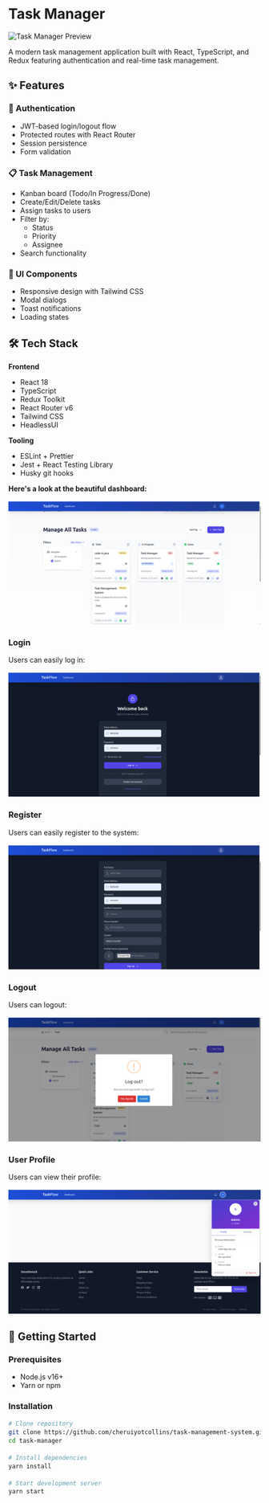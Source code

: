 # Task Manager

![Task Manager Preview](screenshot.png)

A modern task management application built with React, TypeScript, and Redux featuring authentication and real-time task management.

## ✨ Features

### 🔐 Authentication

- JWT-based login/logout flow
- Protected routes with React Router
- Session persistence
- Form validation

### 📋 Task Management

- Kanban board (Todo/In Progress/Done)
- Create/Edit/Delete tasks
- Assign tasks to users
- Filter by:
  - Status
  - Priority
  - Assignee
- Search functionality

### 🎨 UI Components

- Responsive design with Tailwind CSS
- Modal dialogs
- Toast notifications
- Loading states

## 🛠 Tech Stack

**Frontend**

- React 18
- TypeScript
- Redux Toolkit
- React Router v6
- Tailwind CSS
- HeadlessUI

**Tooling**

- ESLint + Prettier
- Jest + React Testing Library
- Husky git hooks

**Here's a look at the beautiful dashboard:**

![Dashboard Overview](images/dashboard.png "Main application dashboard")

### Login

Users can easily log in:

![Login Screen](images/login.png)

### Register

Users can easily register to the system:

![Login Screen](images/register.png)

### Logout

Users can logout:

![Login Screen](images/logout.png)

### User Profile

Users can view their profile:

![Login Screen](images/user_profile.png)

## 🚀 Getting Started

### Prerequisites

- Node.js v16+
- Yarn or npm

### Installation

```bash
# Clone repository
git clone https://github.com/cheruiyotcollins/task-management-system.git
cd task-manager

# Install dependencies
yarn install

# Start development server
yarn start
```
